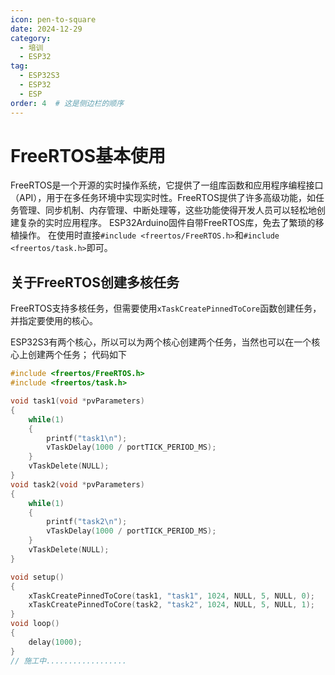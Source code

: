 ```yaml
---
icon: pen-to-square
date: 2024-12-29
category:
  - 培训
  - ESP32
tag:
  - ESP32S3
  - ESP32
  - ESP
order: 4  # 这是侧边栏的顺序
---
```


# FreeRTOS基本使用
FreeRTOS是一个开源的实时操作系统，它提供了一组库函数和应用程序编程接口（API），用于在多任务环境中实现实时性。FreeRTOS提供了许多高级功能，如任务管理、同步机制、内存管理、中断处理等，这些功能使得开发人员可以轻松地创建复杂的实时应用程序。
ESP32Arduino固件自带FreeRTOS库，免去了繁琐的移植操作。
在使用时直接`#include <freertos/FreeRTOS.h>`和`#include <freertos/task.h>`即可。

## 关于FreeRTOS创建多核任务
FreeRTOS支持多核任务，但需要使用`xTaskCreatePinnedToCore`函数创建任务，并指定要使用的核心。

ESP32S3有两个核心，所以可以为两个核心创建两个任务，当然也可以在一个核心上创建两个任务；
代码如下
```c
#include <freertos/FreeRTOS.h>
#include <freertos/task.h>

void task1(void *pvParameters)
{
    while(1)
    {
        printf("task1\n");
        vTaskDelay(1000 / portTICK_PERIOD_MS);
    }
    vTaskDelete(NULL);
}
void task2(void *pvParameters)
{
    while(1)
    {
        printf("task2\n");
        vTaskDelay(1000 / portTICK_PERIOD_MS);
    }
    vTaskDelete(NULL);
}

void setup()
{
    xTaskCreatePinnedToCore(task1, "task1", 1024, NULL, 5, NULL, 0);
    xTaskCreatePinnedToCore(task2, "task2", 1024, NULL, 5, NULL, 1);
}
void loop()
{
    delay(1000);
}
// 施工中..................
```